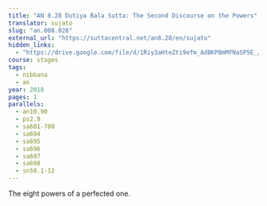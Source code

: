 ```yaml
---
title: "AN 8.28 Dutiya Bala Sutta: The Second Discourse on the Powers"
translator: sujato
slug: "an.008.028"
external_url: "https://suttacentral.net/an8.28/en/sujato"
hidden_links:
  - "https://drive.google.com/file/d/1Riy3aHteZti9efm_AdBKPBmMFNaSP5E_/view?usp=drivesdk"
course: stages
tags:
  - nibbana
  - an
year: 2018
pages: 1
parallels:
  - an10.90
  - ps2.9
  - sa601-700
  - sa694
  - sa695
  - sa696
  - sa697
  - sa698
  - sn50.1-12
---
```



The eight powers of a perfected one.
